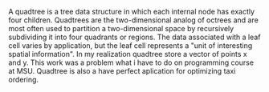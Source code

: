 A quadtree is a tree data structure in which each internal node has exactly four children. 
Quadtrees are the two-dimensional analog of octrees and are most often used to partition a two-dimensional space by recursively subdividing it into four quadrants or regions. 
The data associated with a leaf cell varies by application, but the leaf cell represents a "unit of interesting spatial information". 
In my realization quadtree store a vector of points x and y. 
This work was a problem what i have to do on programming course at MSU.
Quadtree is also a have perfect aplication for optimizing taxi ordering.
